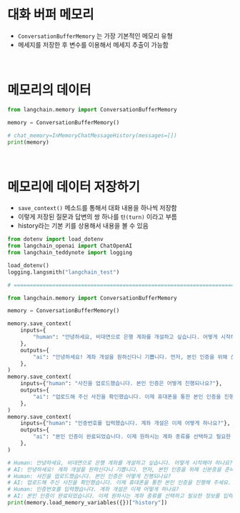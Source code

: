 # 대화 버퍼 메모리
- `ConversationBufferMemory` 는 가장 기본적인 메모리 유형
- 메세지를 저장한 후 변수를 이용해서 메세지 추출이 가능함

<br>

# 메모리의 데이터
```python
from langchain.memory import ConversationBufferMemory

memory = ConversationBufferMemory()

# chat_memory=InMemoryChatMessageHistory(messages=[])
print(memory)
```

<br>

# 메모리에 데이터 저장하기
- `save_context()` 메소드를 통해서 대화 내용을 하나씩 저장함
- 이렇게 저장된 질문과 답변의 쌍 하나를 `턴(turn)` 이라고 부름
- history라는 기본 키를 상용해서 내용을 볼 수 있음
```python
from dotenv import load_dotenv
from langchain_openai import ChatOpenAI
from langchain_teddynote import logging

load_dotenv()
logging.langsmith("langchain_test")

# ========================================================================

from langchain.memory import ConversationBufferMemory

memory = ConversationBufferMemory()

memory.save_context(
    inputs={
        "human": "안녕하세요, 비대면으로 은행 계좌를 개설하고 싶습니다. 어떻게 시작해야 하나요?"
    },
    outputs={
        "ai": "안녕하세요! 계좌 개설을 원하신다니 기쁩니다. 먼저, 본인 인증을 위해 신분증을 준비해 주시겠어요?"
    },
)
memory.save_context(
    inputs={"human": "사진을 업로드했습니다. 본인 인증은 어떻게 진행되나요?"},
    outputs={
        "ai": "업로드해 주신 사진을 확인했습니다. 이제 휴대폰을 통한 본인 인증을 진행해 주세요. 문자로 발송된 인증번호를 입력해 주시면 됩니다."
    },
)
memory.save_context(
    inputs={"human": "인증번호를 입력했습니다. 계좌 개설은 이제 어떻게 하나요?"},
    outputs={
        "ai": "본인 인증이 완료되었습니다. 이제 원하시는 계좌 종류를 선택하고 필요한 정보를 입력해 주세요. 예금 종류, 통화 종류 등을 선택할 수 있습니다."
    },
)

# Human: 안녕하세요, 비대면으로 은행 계좌를 개설하고 싶습니다. 어떻게 시작해야 하나요?
# AI: 안녕하세요! 계좌 개설을 원하신다니 기쁩니다. 먼저, 본인 인증을 위해 신분증을 준비해 주시겠어요?
# Human: 사진을 업로드했습니다. 본인 인증은 어떻게 진행되나요?
# AI: 업로드해 주신 사진을 확인했습니다. 이제 휴대폰을 통한 본인 인증을 진행해 주세요. 문자로 발송된 인증번호를 입력해 주시면 됩니다.
# Human: 인증번호를 입력했습니다. 계좌 개설은 이제 어떻게 하나요?
# AI: 본인 인증이 완료되었습니다. 이제 원하시는 계좌 종류를 선택하고 필요한 정보를 입력해 주세요. 예금 종류, 통화 종류 등을 선택할 수 있습니다.
print(memory.load_memory_variables({})["history"])
```